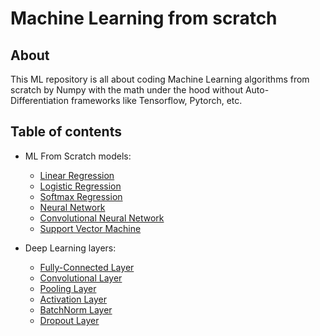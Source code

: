 # Machine Learning from scratch

## About
This ML repository is all about coding Machine Learning algorithms from scratch by Numpy with the math under the hood without Auto-Differentiation frameworks like Tensorflow, Pytorch, etc.

## Table of contents
- ML From Scratch models:
  * [Linear Regression](https://github.com/giangtranml/ml-from-scratch/blob/master/linear_regression/linear_regression.py)
  * [Logistic Regression](https://github.com/giangtranml/ml-from-scratch/blob/master/logistic_regression/logistic_regression.py)
  * [Softmax Regression](https://github.com/giangtranml/ml-from-scratch/blob/master/softmax_regression/softmax_regression.py)
  * [Neural Network](https://github.com/giangtranml/ml-from-scratch/blob/master/neural_network/neural_network.py)
  * [Convolutional Neural Network](https://github.com/giangtranml/ml-from-scratch/blob/master/convolutional_neural_network/convolutional_neural_network.py)
  * [Support Vector Machine](https://github.com/giangtranml/ml-from-scratch/blob/master/svm/svm.py)
  
- Deep Learning layers:
  * [Fully-Connected Layer](https://github.com/giangtranml/ml-from-scratch/blob/master/nn_components/layers.py#L43)
  * [Convolutional Layer](https://github.com/giangtranml/ml-from-scratch/blob/master/nn_components/layers.py#L107)
  * [Pooling Layer](https://github.com/giangtranml/ml-from-scratch/blob/master/nn_components/layers.py#L245)
  * [Activation Layer](https://github.com/giangtranml/ml-from-scratch/blob/master/nn_components/layers.py#L372)
  * [BatchNorm Layer](https://github.com/giangtranml/ml-from-scratch/blob/master/nn_components/layers.py#L436)
  * [Dropout Layer](https://github.com/giangtranml/ml-from-scratch/blob/master/nn_components/layers.py#L407)
